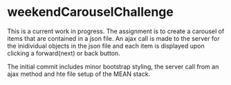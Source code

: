 # weekendCarouselChallenge

This is a current work in progress.  The assignment is to create a carousel of items that are contained in a json file.  An ajax call is made
to the server for the inidividual objects in the json file and each item is displayed upon clicking a forward(next) or back button.

The initial commit includes minor bootstrap styling, the server call from an ajax method and hte file setup of the MEAN stack.  
